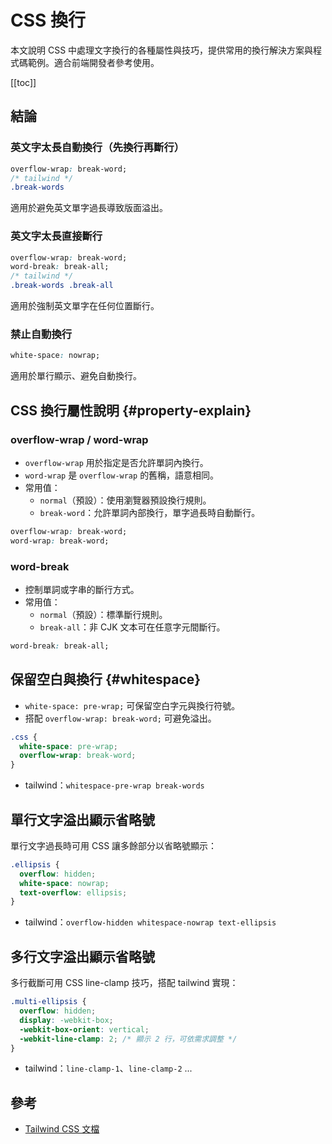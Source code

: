 # CSS 換行

本文說明 CSS 中處理文字換行的各種屬性與技巧，提供常用的換行解決方案與程式碼範例。適合前端開發者參考使用。

[[toc]]

## 結論

### 英文字太長自動換行（先換行再斷行）

```css
overflow-wrap: break-word;
/* tailwind */
.break-words
```

適用於避免英文單字過長導致版面溢出。

### 英文字太長直接斷行

```css
overflow-wrap: break-word;
word-break: break-all;
/* tailwind */
.break-words .break-all
```

適用於強制英文單字在任何位置斷行。

### 禁止自動換行

```css
white-space: nowrap;
```

適用於單行顯示、避免自動換行。

## CSS 換行屬性說明 {#property-explain}

### overflow-wrap / word-wrap

- `overflow-wrap` 用於指定是否允許單詞內換行。
- `word-wrap` 是 `overflow-wrap` 的舊稱，語意相同。
- 常用值：
  - `normal`（預設）：使用瀏覽器預設換行規則。
  - `break-word`：允許單詞內部換行，單字過長時自動斷行。

```css
overflow-wrap: break-word;
word-wrap: break-word;
```

### word-break

- 控制單詞或字串的斷行方式。
- 常用值：
  - `normal`（預設）：標準斷行規則。
  - `break-all`：非 CJK 文本可在任意字元間斷行。

```css
word-break: break-all;
```

## 保留空白與換行 {#whitespace}

- `white-space: pre-wrap;` 可保留空白字元與換行符號。
- 搭配 `overflow-wrap: break-word;` 可避免溢出。

```css
.css {
  white-space: pre-wrap;
  overflow-wrap: break-word;
}
```

- tailwind：`whitespace-pre-wrap break-words`

## 單行文字溢出顯示省略號

單行文字過長時可用 CSS 讓多餘部分以省略號顯示：

```css
.ellipsis {
  overflow: hidden;
  white-space: nowrap;
  text-overflow: ellipsis;
}
```

- tailwind：`overflow-hidden whitespace-nowrap text-ellipsis`

## 多行文字溢出顯示省略號

多行截斷可用 CSS line-clamp 技巧，搭配 tailwind 實現：

```css
.multi-ellipsis {
  overflow: hidden;
  display: -webkit-box;
  -webkit-box-orient: vertical;
  -webkit-line-clamp: 2; /* 顯示 2 行，可依需求調整 */
}
```

- tailwind：`line-clamp-1`、`line-clamp-2` ...

## 參考

- [Tailwind CSS 文檔](https://tailwindcss.com/docs/word-break)
